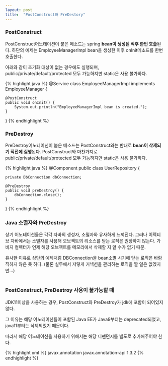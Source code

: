 ```yaml
---
layout: post
title:  "PostConstruct와 PreDestory"
---
```


### PostConstruct
PostConstruct어노테이션이 붙은 메소드는 spring **bean이 생성된 직후 한번 호출**된다. 
하단의 예제는 EmployeeManagerImpl bean을 생성한 이후 onInit메소드를 한번 호출한다.

아래와 같이 초기화 대상이 없는 경우에도 실행되며, 
public/private/default/protected 모두 가능하지만 static은 사용 불가하다.

{% highlight java %}
@Service
class EmployeeManagerImpl implements EmployeeManager {

    @PostConstruct
    public void onInit() {
        System.out.println("EmployeeManagerImpl bean is created.");
    }
}
{% endhighlight %}
<br/>

### PreDestroy
PreDestroy어노테이션이 붙은 메소드는 PostConstruct와는 반대로 **bean이 삭제되기 직전에 실행**된다.
PostConstruct와 마찬가지로 public/private/default/protected 모두 가능하지만 static은 사용 불가하다.

{% highlight java %}
@Component
public class UserRepository {

    private DbConnection dbConnection;

    @PreDestroy
    public void preDestroy() {
        dbConnection.close();
    }
}
{% endhighlight %}
<br/>

### Java 소멸자와 PreDestroy
상기 어노테이션들은 각각 자바의 생성자, 소멸자와 유사하게 느껴진다.
그러나 이펙티브 자바에서는 소멸자를 사용해 오브젝트의 리소스를 닫는 로직은 권장하지 않는다.
가비지 컬렉터가 언제 해당 오브젝트를 메모리에서 삭제할 지 알 수가 없기 때문.

유사한 이유로 상단의 예제처럼 DBConnection을 bean소멸 시기에 닫는 로직은 바람직하지 않은 듯 하다.
(물론 실무에서 저렇게 커넥션을 관리하는 로직을 짤 일은 없겠지만...)
<br/><br/>

### PostConstruct, PreDestroy 사용이 불가능할 때
JDK11이상을 사용하는 경우, PostConstruct와 PreDestroy가 jdk에 포함이 되어있지 않다.

그 이유는 해당 어노테이션들이 포함된 Java EE가 Java9부터는 deprecated되었고, java11부터는 삭제되었기 때문이다.

따라서 해당 어노테이션을 사용하기 위해서는 해당 디펜던시를 별도로 추가해주어야 한다.

{% highlight xml %}
<dependency>
    <groupId>javax.annotation</groupId>
    <artifactId>javax.annotation-api</artifactId>
    <version>1.3.2</version>
</dependency>
{% endhighlight %}